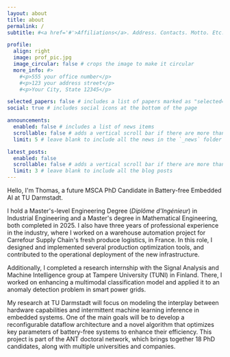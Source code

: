 ```yaml
---
layout: about
title: about
permalink: /
subtitle: #<a href='#'>Affiliations</a>. Address. Contacts. Motto. Etc.

profile:
  align: right
  image: prof_pic.jpg
  image_circular: false # crops the image to make it circular
  more_info: #>
    #<p>555 your office number</p>
    #<p>123 your address street</p>
    #<p>Your City, State 12345</p>

selected_papers: false # includes a list of papers marked as "selected={true}"
social: true # includes social icons at the bottom of the page

announcements:
  enabled: false # includes a list of news items
  scrollable: false # adds a vertical scroll bar if there are more than 3 news items
  limit: 5 # leave blank to include all the news in the `_news` folder

latest_posts:
  enabled: false
  scrollable: false # adds a vertical scroll bar if there are more than 3 new posts items
  limit: 3 # leave blank to include all the blog posts
---
```


Hello, I'm Thomas, a future MSCA PhD Candidate in Battery-free Embedded AI at TU Darmstadt.

I hold a Master's-level Engineering Degree (*Diplôme d'Ingénieur*) in Industrial Engineering and a Master's degree in Mathematical Engineering, both completed in 2025. I also have three years of professional experience in the industry, where I worked on a warehouse automation project for Carrefour Supply Chain's fresh produce logistics, in France. In this role, I designed and implemented several production optimization tools, and contributed to the operational deployment of the new infrastructure.

Additionally, I completed a research internship with the Signal Analysis and Machine Intelligence group at Tampere University (TUNI) in Finland. There, I worked on enhancing a multimodal classification model and applied it to an anomaly detection problem in smart power grids.

My research at TU Darmstadt will focus on modeling the interplay between hardware capabilities and intermittent machine learning inference in embedded systems. One of the main goals will be to develop a reconfigurable dataflow architecture and a novel algorithm that optimizes key parameters of battery-free systems to enhance their efficiency. This project is part of the ANT doctoral network, which brings together 18 PhD candidates, along with multiple universities and companies.